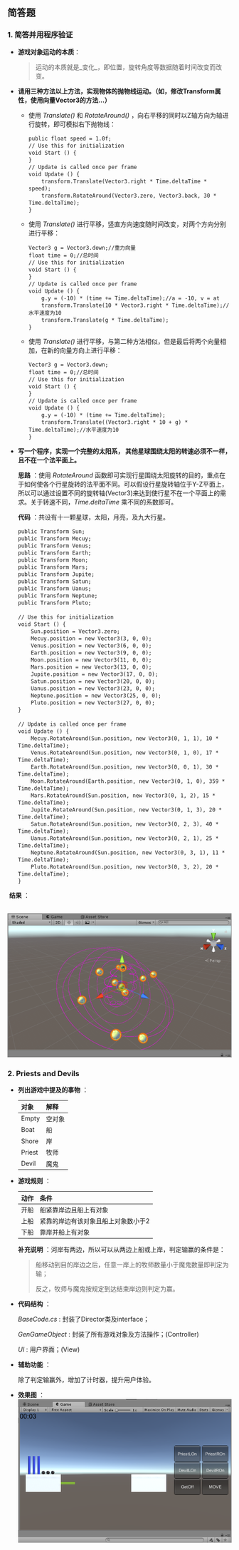 ## 简答题

### 1. 简答并用程序验证

- __游戏对象运动的本质__：

  > 运动的本质就是_变化_，即位置，旋转角度等数据随着时间改变而改变。

- __请用三种方法以上方法，实现物体的抛物线运动。（如，修改Transform属性，使用向量Vector3的方法…）__

  - 使用 _Translate()_  和 _RotateAround()_ ，向右平移的同时以Z轴方向为轴进行旋转，即可模拟右下抛物线：

    ```
    public float speed = 1.0f;
    // Use this for initialization
    void Start () {	
    }
    // Update is called once per frame
    void Update () {
        transform.Translate(Vector3.right * Time.deltaTime * speed);
        transform.RotateAround(Vector3.zero, Vector3.back, 30 * Time.deltaTime);
    }
    ```

  - 使用 _Translate()_ 进行平移，竖直方向速度随时间改变，对两个方向分别进行平移：

    ```
    Vector3 g = Vector3.down;//重力向量
    float time = 0;//总时间
    // Use this for initialization
    void Start () {	
    }
    // Update is called once per frame
    void Update () {
        g.y = (-10) * (time += Time.deltaTime);//a = -10, v = at
        transform.Translate(10 * Vector3.right * Time.deltaTime);//水平速度为10
        transform.Translate(g * Time.deltaTime);
    }
    ```

  - 使用 _Translate()_ 进行平移，与第二种方法相似，但是最后将两个向量相加，在新的向量方向上进行平移：

    ```
    Vector3 g = Vector3.down;
    float time = 0;//总时间
    // Use this for initialization
    void Start () {	
    }
    // Update is called once per frame
    void Update () {
        g.y = (-10) * (time += Time.deltaTime);
        transform.Translate((Vector3.right * 10 + g) * Time.deltaTime);//水平速度为10
    }
    ```

- __写一个程序，实现一个完整的太阳系， 其他星球围绕太阳的转速必须不一样，且不在一个法平面上。__

  __思路__ ：使用 _RotateAround_ 函数即可实现行星围绕太阳旋转的目的，重点在于如何使各个行星旋转的法平面不同。可以假设行星旋转轴位于Y-Z平面上，所以可以通过设置不同的旋转轴(Vector3)来达到使行星不在一个平面上的需求。关于转速不同，_Time.deltaTime_ 乘不同的系数即可。

  __代码__ ：共设有十一颗星球，太阳，月亮，及九大行星。

  ```
  public Transform Sun;
  public Transform Mecuy;
  public Transform Venus;
  public Transform Earth;
  public Transform Moon;
  public Transform Mars;
  public Transform Jupite;
  public Transform Satun;
  public Transform Uanus;
  public Transform Neptune;
  public Transform Pluto;

  // Use this for initialization
  void Start () {
      Sun.position = Vector3.zero;
      Mecuy.position = new Vector3(3, 0, 0);
      Venus.position = new Vector3(6, 0, 0);
      Earth.position = new Vector3(9, 0, 0);
      Moon.position = new Vector3(11, 0, 0);
      Mars.position = new Vector3(13, 0, 0);
      Jupite.position = new Vector3(17, 0, 0);
      Satun.position = new Vector3(20, 0, 0);
      Uanus.position = new Vector3(23, 0, 0);
      Neptune.position = new Vector3(25, 0, 0);
      Pluto.position = new Vector3(27, 0, 0);
  }

  // Update is called once per frame
  void Update () {
      Mecuy.RotateAround(Sun.position, new Vector3(0, 1, 1), 10 * Time.deltaTime);
      Venus.RotateAround(Sun.position, new Vector3(0, 1, 0), 17 * Time.deltaTime);
      Earth.RotateAround(Sun.position, new Vector3(0, 0, 1), 30 * Time.deltaTime);
      Moon.RotateAround(Earth.position, new Vector3(0, 1, 0), 359 * Time.deltaTime);
      Mars.RotateAround(Sun.position, new Vector3(0, 1, 2), 15 * Time.deltaTime);
      Jupite.RotateAround(Sun.position, new Vector3(0, 1, 3), 20 * Time.deltaTime);
      Satun.RotateAround(Sun.position, new Vector3(0, 2, 3), 40 * Time.deltaTime);
      Uanus.RotateAround(Sun.position, new Vector3(0, 2, 1), 25 * Time.deltaTime);
      Neptune.RotateAround(Sun.position, new Vector3(0, 3, 1), 11 * Time.deltaTime);
      Pluto.RotateAround(Sun.position, new Vector3(0, 3, 2), 20 * Time.deltaTime);
  }
  ```

​       __结果__ ：

​       ![效果图](images/image.png)



### 2. Priests and Devils

- __列出游戏中提及的事物__ ：

  | 对象     | 解释   |
  | ------ | ---- |
  | Empty  | 空对象  |
  | Boat   | 船    |
  | Shore  | 岸    |
  | Priest | 牧师   |
  | Devil  | 魔鬼   |


- __游戏规则__ ：

  | 动作   | 条件                 |
  | ---- | ------------------ |
  | 开船   | 船紧靠岸边且船上有对象        |
  | 上船   | 紧靠的岸边有该对象且船上对象数小于2 |
  | 下船   | 靠岸并船上有对象           |

  __补充说明__ ：河岸有两边，所以可以从两边上船或上岸，判定输赢的条件是：

  > 船移动到目的岸边之后，任意一岸上的牧师数量小于魔鬼数量即判定为输；
  >
  > 反之，牧师与魔鬼按规定到达结束岸边则判定为赢。

- __代码结构__ ：

  _BaseCode.cs_ : 封装了Director类及interface；

  _GenGameObject_ : 封装了所有游戏对象及方法操作；(Controller)

  _UI_ : 用户界面；(View)

- __辅助功能__ ：

  除了判定输赢外，增加了计时器，提升用户体验。
  
- __效果图__ ：
  ![Demo](images/game.png)
